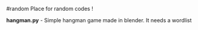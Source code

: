 #random
Place for random codes !


**hangman.py** - Simple hangman game made in blender. It needs a wordlist
